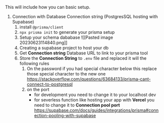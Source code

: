 This will include how you can basic setup.
1. Connection with Database Connection string (PostgresSQL hosting with Supabase)
	1. install `@prisma/client`
	2. `npx prisma init` to generate your prisma setup
	3. Setup your schema dababase
	 ![[Pasted image 20230623114840.png]]
	4. Creating a supabase project to host your db
	5. Get **Connection string** Database URL to link to your prisma tool
	6. Store the **Connection String** to `.env` file and replaced it will the following rules
		1. On the password if you had special character below this replace those special character to the new one https://stackoverflow.com/questions/63684133/prisma-cant-connect-to-postgresql
		2. on the port 
			- for development you need to change it to your localhost dev
			- for severless function like hosting your app with **Vercel** you need to change it to **Connection pool port** https://supabase.com/docs/guides/integrations/prisma#connection-pooling-with-supabase